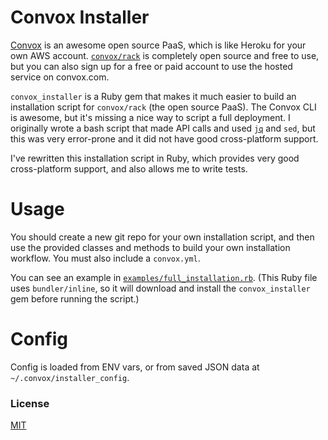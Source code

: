 # Convox Installer

[Convox](https://convox.com/) is an awesome open source PaaS, which is like Heroku for your own AWS account. [`convox/rack`](https://github.com/convox/rack) is completely open source and free to use, but you can also sign up for a free or paid account to use the hosted service on convox.com.

`convox_installer` is a Ruby gem that makes it much easier to build an installation script for `convox/rack` (the open source PaaS). The Convox CLI is awesome, but it's missing a nice way to script a full deployment. I originally wrote a bash script that made API calls and used [`jq`](https://stedolan.github.io/jq/) and `sed`, but this was very error-prone and it did not have good cross-platform support.

I've rewritten this installation script in Ruby, which provides very good cross-platform support, and also allows me to write tests.

# Usage

You should create a new git repo for your own installation script, and then use the provided classes and methods to build your own installation workflow. You must also include a `convox.yml`.

You can see an example in [`examples/full_installation.rb`](./examples/full_installation.rb).
(This Ruby file uses `bundler/inline`, so it will download and install the `convox_installer` gem before running the script.)

# Config

Config is loaded from ENV vars, or from saved JSON data at
`~/.convox/installer_config`.

### License

[MIT](./LICENSE)

